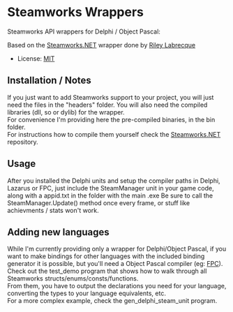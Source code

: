 Steamworks Wrappers
================

Steamworks API wrappers for Delphi / Object Pascal:

Based on the [Steamworks.NET](https://github.com/rlabrecque/Steamworks.NET) wrapper done by [Riley Labrecque](https://github.com/rlabrecque)

* License: [MIT](http://www.opensource.org/licenses/mit-license.php)  

Installation / Notes
-----

If you just want to add Steamworks support to your project, you will just need the files in the "headers" folder.
You will also need the compiled libraries (dll, so or dylib) for the wrapper.  
For convenience I'm providing here the pre-compiled binaries, in the bin folder.  
For instructions how to compile them yourself check the [Steamworks.NET](https://github.com/rlabrecque/Steamworks.NET) repository.  

Usage
-----
After you installed the Delphi units and setup the compiler paths in Delphi, Lazarus or FPC, just include the SteamManager unit in your game code, along with a appid.txt in the folder with the main .exe
Be sure to call the SteamManager.Update() method once every frame, or stuff like achievments / stats won't work.


Adding new languages
-----

While I'm currently providing only a wrapper for Delphi/Object Pascal, if you want to make bindings for other languages with the included binding generator it is possible, but you'll need a Object Pascal compiler (eg: [FPC](http://www.freepascal.org)).  
Check out the test_demo program that shows how to walk through all Steamworks structs/enums/consts/functions.  
From them, you have to output the declarations you need for your language, converting the types to your language equivalents, etc.  
For a more complex example, check the gen_delphi_steam_unit program.  
